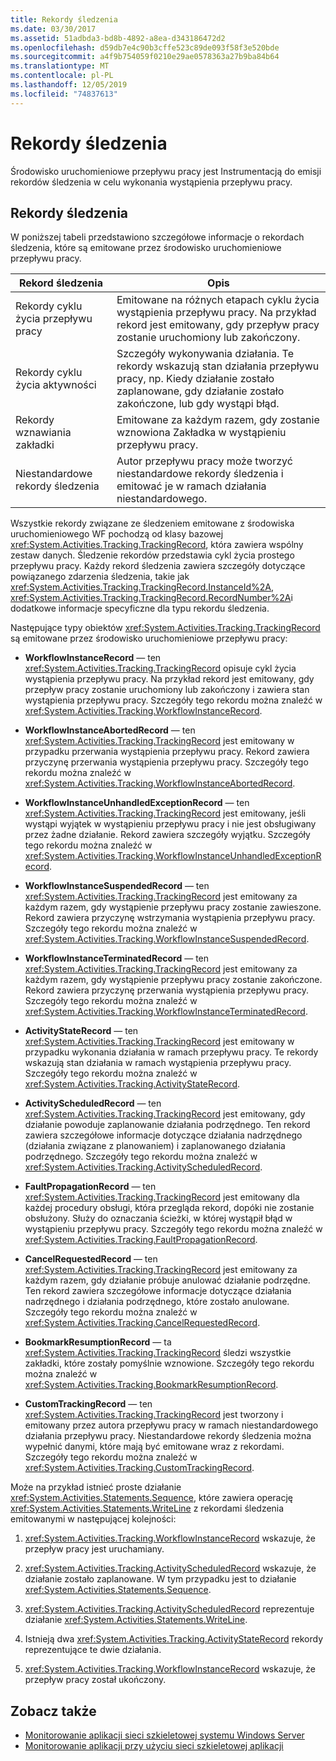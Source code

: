```yaml
---
title: Rekordy śledzenia
ms.date: 03/30/2017
ms.assetid: 51adbda3-bd8b-4892-a8ea-d343186472d2
ms.openlocfilehash: d59db7e4c90b3cffe523c89de093f58f3e520bde
ms.sourcegitcommit: a4f9b754059f0210e29ae0578363a27b9ba84b64
ms.translationtype: MT
ms.contentlocale: pl-PL
ms.lasthandoff: 12/05/2019
ms.locfileid: "74837613"
---
```

# <a name="tracking-records"></a>Rekordy śledzenia
Środowisko uruchomieniowe przepływu pracy jest Instrumentacją do emisji rekordów śledzenia w celu wykonania wystąpienia przepływu pracy.  
  
## <a name="tracking-records"></a>Rekordy śledzenia  
 W poniższej tabeli przedstawiono szczegółowe informacje o rekordach śledzenia, które są emitowane przez środowisko uruchomieniowe przepływu pracy.  
  
|Rekord śledzenia|Opis|  
|---------------------|-----------------|  
|Rekordy cyklu życia przepływu pracy|Emitowane na różnych etapach cyklu życia wystąpienia przepływu pracy. Na przykład rekord jest emitowany, gdy przepływ pracy zostanie uruchomiony lub zakończony.|  
|Rekordy cyklu życia aktywności|Szczegóły wykonywania działania. Te rekordy wskazują stan działania przepływu pracy, np. Kiedy działanie zostało zaplanowane, gdy działanie zostało zakończone, lub gdy wystąpi błąd.|  
|Rekordy wznawiania zakładki|Emitowane za każdym razem, gdy zostanie wznowiona Zakładka w wystąpieniu przepływu pracy.|  
|Niestandardowe rekordy śledzenia|Autor przepływu pracy może tworzyć niestandardowe rekordy śledzenia i emitować je w ramach działania niestandardowego.|  
  
 Wszystkie rekordy związane ze śledzeniem emitowane z środowiska uruchomieniowego WF pochodzą od klasy bazowej <xref:System.Activities.Tracking.TrackingRecord>, która zawiera wspólny zestaw danych. Śledzenie rekordów przedstawia cykl życia prostego przepływu pracy. Każdy rekord śledzenia zawiera szczegóły dotyczące powiązanego zdarzenia śledzenia, takie jak <xref:System.Activities.Tracking.TrackingRecord.InstanceId%2A>, <xref:System.Activities.Tracking.TrackingRecord.RecordNumber%2A>i dodatkowe informacje specyficzne dla typu rekordu śledzenia.  
  
 Następujące typy obiektów <xref:System.Activities.Tracking.TrackingRecord> są emitowane przez środowisko uruchomieniowe przepływu pracy:  
  
- **WorkflowInstanceRecord** — ten <xref:System.Activities.Tracking.TrackingRecord> opisuje cykl życia wystąpienia przepływu pracy. Na przykład rekord jest emitowany, gdy przepływ pracy zostanie uruchomiony lub zakończony i zawiera stan wystąpienia przepływu pracy. Szczegóły tego rekordu można znaleźć w <xref:System.Activities.Tracking.WorkflowInstanceRecord>.  
  
- **WorkflowInstanceAbortedRecord** — ten <xref:System.Activities.Tracking.TrackingRecord> jest emitowany w przypadku przerwania wystąpienia przepływu pracy. Rekord zawiera przyczynę przerwania wystąpienia przepływu pracy. Szczegóły tego rekordu można znaleźć w <xref:System.Activities.Tracking.WorkflowInstanceAbortedRecord>.  
  
- **WorkflowInstanceUnhandledExceptionRecord** — ten <xref:System.Activities.Tracking.TrackingRecord> jest emitowany, jeśli wystąpi wyjątek w wystąpieniu przepływu pracy i nie jest obsługiwany przez żadne działanie. Rekord zawiera szczegóły wyjątku. Szczegóły tego rekordu można znaleźć w <xref:System.Activities.Tracking.WorkflowInstanceUnhandledExceptionRecord>.  
  
- **WorkflowInstanceSuspendedRecord** — ten <xref:System.Activities.Tracking.TrackingRecord> jest emitowany za każdym razem, gdy wystąpienie przepływu pracy zostanie zawieszone. Rekord zawiera przyczynę wstrzymania wystąpienia przepływu pracy. Szczegóły tego rekordu można znaleźć w <xref:System.Activities.Tracking.WorkflowInstanceSuspendedRecord>.  
  
- **WorkflowInstanceTerminatedRecord** — ten <xref:System.Activities.Tracking.TrackingRecord> jest emitowany za każdym razem, gdy wystąpienie przepływu pracy zostanie zakończone. Rekord zawiera przyczynę przerwania wystąpienia przepływu pracy. Szczegóły tego rekordu można znaleźć w <xref:System.Activities.Tracking.WorkflowInstanceTerminatedRecord>.  
  
- **ActivityStateRecord** — ten <xref:System.Activities.Tracking.TrackingRecord> jest emitowany w przypadku wykonania działania w ramach przepływu pracy. Te rekordy wskazują stan działania w ramach wystąpienia przepływu pracy. Szczegóły tego rekordu można znaleźć w <xref:System.Activities.Tracking.ActivityStateRecord>.  
  
- **ActivityScheduledRecord** — ten <xref:System.Activities.Tracking.TrackingRecord> jest emitowany, gdy działanie powoduje zaplanowanie działania podrzędnego. Ten rekord zawiera szczegółowe informacje dotyczące działania nadrzędnego (działania związane z planowaniem) i zaplanowanego działania podrzędnego. Szczegóły tego rekordu można znaleźć w <xref:System.Activities.Tracking.ActivityScheduledRecord>.  
  
- **FaultPropagationRecord** — ten <xref:System.Activities.Tracking.TrackingRecord> jest emitowany dla każdej procedury obsługi, która przegląda rekord, dopóki nie zostanie obsłużony. Służy do oznaczania ścieżki, w której wystąpił błąd w wystąpieniu przepływu pracy. Szczegóły tego rekordu można znaleźć w <xref:System.Activities.Tracking.FaultPropagationRecord>.  
  
- **CancelRequestedRecord** — ten <xref:System.Activities.Tracking.TrackingRecord> jest emitowany za każdym razem, gdy działanie próbuje anulować działanie podrzędne. Ten rekord zawiera szczegółowe informacje dotyczące działania nadrzędnego i działania podrzędnego, które zostało anulowane. Szczegóły tego rekordu można znaleźć w <xref:System.Activities.Tracking.CancelRequestedRecord>.  
  
- **BookmarkResumptionRecord** — ta <xref:System.Activities.Tracking.TrackingRecord> śledzi wszystkie zakładki, które zostały pomyślnie wznowione. Szczegóły tego rekordu można znaleźć w <xref:System.Activities.Tracking.BookmarkResumptionRecord>.  
  
- **CustomTrackingRecord** — ten <xref:System.Activities.Tracking.TrackingRecord> jest tworzony i emitowany przez autora przepływu pracy w ramach niestandardowego działania przepływu pracy. Niestandardowe rekordy śledzenia można wypełnić danymi, które mają być emitowane wraz z rekordami. Szczegóły tego rekordu można znaleźć w <xref:System.Activities.Tracking.CustomTrackingRecord>.  
  
 Może na przykład istnieć proste działanie <xref:System.Activities.Statements.Sequence>, które zawiera operację <xref:System.Activities.Statements.WriteLine> z rekordami śledzenia emitowanymi w następującej kolejności:  
  
1. <xref:System.Activities.Tracking.WorkflowInstanceRecord> wskazuje, że przepływ pracy jest uruchamiany.  
  
2. <xref:System.Activities.Tracking.ActivityScheduledRecord> wskazuje, że działanie zostało zaplanowane. W tym przypadku jest to działanie <xref:System.Activities.Statements.Sequence>.  
  
3. <xref:System.Activities.Tracking.ActivityScheduledRecord> reprezentuje działanie <xref:System.Activities.Statements.WriteLine>.  
  
4. Istnieją dwa <xref:System.Activities.Tracking.ActivityStateRecord> rekordy reprezentujące te dwie działania.  
  
5. <xref:System.Activities.Tracking.WorkflowInstanceRecord> wskazuje, że przepływ pracy został ukończony.  
  
## <a name="see-also"></a>Zobacz także

- [Monitorowanie aplikacji sieci szkieletowej systemu Windows Server](https://docs.microsoft.com/previous-versions/appfabric/ee677251(v=azure.10))
- [Monitorowanie aplikacji przy użyciu sieci szkieletowej aplikacji](https://docs.microsoft.com/previous-versions/appfabric/ee677276(v=azure.10))
